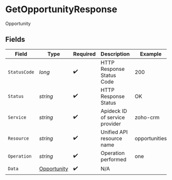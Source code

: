 # GetOpportunityResponse

Opportunity


## Fields

| Field                                                 | Type                                                  | Required                                              | Description                                           | Example                                               |
| ----------------------------------------------------- | ----------------------------------------------------- | ----------------------------------------------------- | ----------------------------------------------------- | ----------------------------------------------------- |
| `StatusCode`                                          | *long*                                                | :heavy_check_mark:                                    | HTTP Response Status Code                             | 200                                                   |
| `Status`                                              | *string*                                              | :heavy_check_mark:                                    | HTTP Response Status                                  | OK                                                    |
| `Service`                                             | *string*                                              | :heavy_check_mark:                                    | Apideck ID of service provider                        | zoho-crm                                              |
| `Resource`                                            | *string*                                              | :heavy_check_mark:                                    | Unified API resource name                             | opportunities                                         |
| `Operation`                                           | *string*                                              | :heavy_check_mark:                                    | Operation performed                                   | one                                                   |
| `Data`                                                | [Opportunity](../../Models/Components/Opportunity.md) | :heavy_check_mark:                                    | N/A                                                   |                                                       |